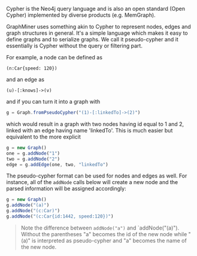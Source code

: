 Cypher is the Neo4j query language and is also an open standard (Open Cypher) implemented by diverse products (e.g. MemGraph).

GraphMiner uses something akin to Cypher to represent nodes, edges and graph structures in general. It's a simple language which makes it easy to define graphs and to serialize graphs. We call it pseudo-cypher and it essentially is Cypher without the query or filtering part.

For example, a node can be defined as

```text
(n:Car{speed: 120})
```

and an edge as

```text
(u)-[:knows]->(v)
```

and if you can turn it into a graph with

```js
g = Graph.fromPseudoCypher("(1)-[:linkedTo]->(2)")
```

which would result in a graph with two nodes having id equal to 1 and 2, linked with an edge having name 'linkedTo'. This is much easier but equivalent to the more explicit

```js
g = new Graph()
one = g.addNode("1")
two = g.addNode("2")
edge = g.addEdge(one, two, "linkedTo")
```

The pseudo-cypher format can be used for nodes and edges as well. For instance, all of the `addNode` calls below will create a new node and the parsed information will be assigned accordingly:

```js
g = new Graph()
g.addNode("(a)")
g.addNode("(c:Car)")
g.addNode("(c:Car{id:1442, speed:120})")
```

> Note the difference between `addNode("a")` and `addNode("(a)"). Without the parentheses "a" becomes the id of the new node while "(a)" is interpreted as pseudo-cypher and "a" becomes the name of the new node.

